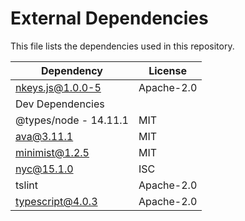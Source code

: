 # External Dependencies

This file lists the dependencies used in this repository.

| Dependency | License |
|-|-|
| nkeys.js@1.0.0-5 | Apache-2.0 |
| Dev Dependencies |  |
| @types/node - 14.11.1 | MIT |
| ava@3.11.1 | MIT |
| minimist@1.2.5 | MIT |
| nyc@15.1.0 | ISC |
| tslint | Apache-2.0 |
| typescript@4.0.3 | Apache-2.0 |